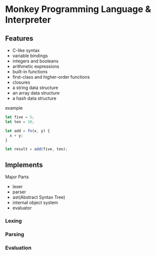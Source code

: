 # Monkey Programming Language & Interpreter

## Features

- C-like syntax
- variable bindings
- integers and booleans
- arithmetic expressions
- built-in functions
- first-class and higher-order functions
- closures
- a string data structure
- an array data structure
- a hash data structure

example

```js
let five = 5;
let ten = 10;

let add = fn(x, y) {
  x + y;
}

let result = add(five, ten);
```

## Implements

Major Parts

- lexer
- parser
- ast(Abstract Syntax Tree)
- internal object system
- evaluator

### Lexing

### Parsing

### Evaluation
